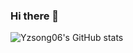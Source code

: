 ### Hi there 👋
![Yzsong06's GitHub stats](https://github-readme-stats.vercel.app/api?username=yzsong06&count_private=true&show_icons=true&theme=radical)
<!--
**yzsong06/yzsong06** is a ✨ _special_ ✨ repository because its `README.md` (this file) appears on your GitHub profile.

Here are some ideas to get you started:

- 🔭 I’m currently working on ...
- 🌱 I’m currently learning ...
- 👯 I’m looking to collaborate on ...
- 🤔 I’m looking for help with ...
- 💬 Ask me about ...
- 📫 How to reach me: ...
- 😄 Pronouns: ...
- ⚡ Fun fact: ...
-->
